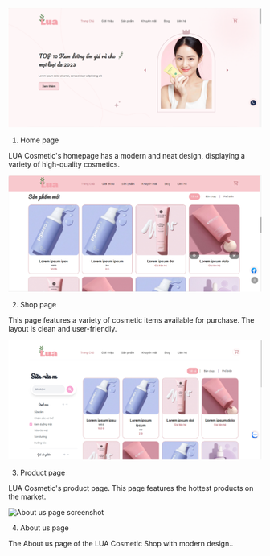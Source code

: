 ![Home page screenshot](Picture/Homepage_screenshot.png)

 1. Home page
   
LUA Cosmetic's homepage has a modern and neat design, displaying a variety of high-quality cosmetics.

![Home page screenshot](Picture/Shoppage_screenshot.png)

 2. Shop page
   
This page features a variety of cosmetic items available for purchase. The layout is clean and user-friendly.

![Product page screenshot](Picture/Productpage_screenshot.png)

 3. Product page
   
LUA Cosmetic's product page. This page features the hottest products on the market.

![About us page screenshot](Picture/AboutUs_screenshot)

 4. About us page
   
The About us page of the LUA Cosmetic Shop with modern design..

